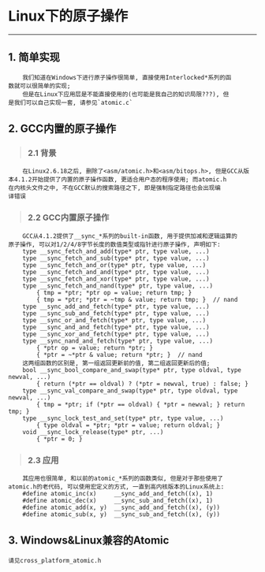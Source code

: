 # **Linux下的原子操作** #
***


## **1. 简单实现** ##
        我们知道在Windows下进行原子操作很简单, 直接使用Interlocked*系列的函
    数就可以很简单的实现;
        但是在Linux下应用层是不能直接使用的(也可能是我自己的知识局限???), 但
    是我们可以自己实现一套, 请参见`atomic.c`


## **2. GCC内置的原子操作** ##
> ### **2.1 背景** ###
        在Linux2.6.18之后, 删除了<asm/atomic.h>和<asm/bitops.h>, 但是GCC从版
    本4.1.2开始提供了内置的原子操作函数, 更适合用户态的程序使用; 而atomic.h
    在内核头文件之中, 不在GCC默认的搜索路径之下, 即是强制指定路径也会出现编
    译错误
> ### **2.2 GCC内置原子操作** ###
        GCC从4.1.2提供了__sync_*系列的built-in函数, 用于提供加减和逻辑运算的
    原子操作, 可以对1/2/4/8字节长度的数值类型或指针进行原子操作, 声明如下:
        type __sync_fetch_and_add(type* ptr, type value, ...)
        type __sync_fetch_and_sub(type* ptr, type value, ...)
        type __sync_fetch_and_or(type* ptr, type value, ...)
        type __sync_fetch_and_and(type* ptr, type value, ...)
        type __sync_fetch_and_xor(type* ptr, type value, ...)
        type __sync_fetch_and_nand(type* ptr, type value, ...)
            { tmp = *ptr; *ptr op = value; return tmp; }
            { tmp = *ptr; *ptr = ~tmp & value; return tmp; }  // nand
        type __sync_add_and_fetch(type* ptr, type value, ...)
        type __sync_sub_and_fetch(type* ptr, type value, ...)
        type __sync_or_and_fetch(type* ptr, type value, ...)
        type __sync_and_and_fetch(type* ptr, type value, ...)
        type __sync_xor_and_fetch(type* ptr, type value, ...)
        type __sync_nand_and_fetch(type* ptr, type value, ...)
            { *ptr op = value; return *ptr; }
            { *ptr = ~*ptr & value; return *ptr; }  // nand
        这两组函数的区别是, 第一组返回更新前的值, 第二组返回更新后的值;
        bool __sync_bool_compare_and_swap(type* ptr, type oldval, type newval, ...)
            { return (*ptr == oldval) ? (*ptr = newval, true) : false; }
        type __sync_val_compare_and_swap(type* ptr, type oldval, type newval, ...)
            { tmp = *ptr; if (*ptr == oldval) { *ptr = newval; } return tmp; }
        type __sync_lock_test_and_set(type* ptr, type value, ...)
            { type oldval = *ptr; *ptr = value; return oldval; }
        void __sync_lock_release(type* ptr, ...)
            { *ptr = 0; }
> ### **2.3 应用** ###
        其应用也很简单, 和以前的atomic_*系列的函数类似, 但是对于那些使用了
    atomic.h的老代码, 可以使用宏定义的方式, 一直到高内核版本的Linux系统上:
        #define atomic_inc(x)     __sync_add_and_fetch((x), 1)
        #define atomic_dec(x)     __sync_sub_and_fetch((x), 1)
        #define atomic_add(x, y)  __sync_add_and_fetch((x), (y))
        #define atomic_sub(x, y)  __sync_sub_and_fetch((x), (y))


## **3. Windows&Linux兼容的Atomic**
    请见cross_platform_atomic.h
